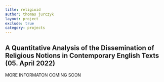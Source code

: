 ```yaml
---
title: religioid
author: thomas jurczyk
layout: project
exclude: true
category: projects
---
```


## A Quantitative Analysis of the Dissemination of Religious Notions in Contemporary English Texts (05. April 2022)

MORE INFORMATON COMING SOON